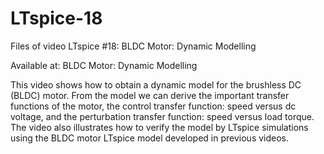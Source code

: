 # LTspice-18

Files of video LTspice #18: BLDC Motor: Dynamic Modelling

Available at: BLDC Motor: Dynamic Modelling

This video shows how to obtain a dynamic model for the brushless DC (BLDC) motor. From the model we can derive the important transfer functions of the motor, the control transfer function: speed versus dc voltage, and the perturbation transfer function: speed versus load torque. The video also illustrates how to verify the model by LTspice simulations using the BLDC motor LTspice model developed in previous videos.
